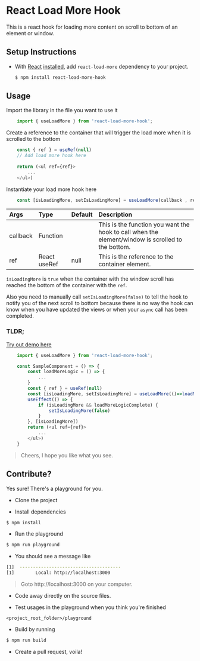 # React Load More Hook
This is a react hook for loading more content on scroll to bottom of an element or window.

## Setup Instructions
 - With [React](http://nodejs.org) [installed](http://nodejs.org/en/download), add `react-load-more` dependency to your project.
    ```sh
    $ npm install react-load-more-hook
    ```

## Usage
Import the library in the file you want to use it
```js 
    import { useLoadMore } from 'react-load-more-hook';
```

Create a reference to the container that will trigger the load more when it is scrolled to the bottom
```js
    const { ref } = useRef(null)
    // Add load more hook here
    
    return (<ul ref={ref}>
        ...
    </ul>)
```

Instantiate your load more hook here
```js
    const [isLoadingMore, setIsLoadingMore] = useLoadMore(callback , ref)
```

| Args             | Type          | Default    | Description|
|:----             |:----          |:----       |:----|
| callback| Function| | This is the function you want the hook to call when the element/window is scrolled to the bottom.|
|ref| React useRef| null | This is the reference to the container element.|

`isLoadingMore` is `true` when the container with the window scroll has reached the bottom of the container with the `ref`.

Also you need to manually call `setIsLoadingMore(false)` to tell the hook to notify you of the next scroll to bottom because there is no way the hook can know when you have updated the views or when your `async` call has been completed.


### TLDR;
[Try out demo here](https://stackblitz.com/edit/react-t3y4pd?file=use-load-more.js)

```js
    import { useLoadMore } from 'react-load-more-hook';

    const SampleComponent = () => {
        const loadMoreLogic = () => {
            ...
        }
        const { ref } = useRef(null)
        const [isLoadingMore, setIsLoadingMore] = useLoadMore(()=>loadMoreLogic() , ref)
        useEffect(() => {
            if (isLoadingMore && loadMoreLogicComplete) {
                setIsLoadingMore(false)
            }
        }, [isLoadingMore])
        return (<ul ref={ref}>
            ...
        </ul>)
    }

```


> Cheers, I hope you like what you see.


## Contribute?

Yes sure! There's a playground for you.

* Clone the project

* Install dependencies
```sh
$ npm install
```

* Run the playground
```sh
$ npm run playground
```

* You should see a message like
```sh
[1]  --------------------------------------
[1]        Local: http://localhost:3000
```
> Goto http://localhost:3000 on your computer.

* Code away directly on the source files.

* Test usages in the playground when you think you're finished
```
<project_root_folder>/playground
```
* Build by running

```sh
$ npm run build 
```

* Create a pull request, voila!
